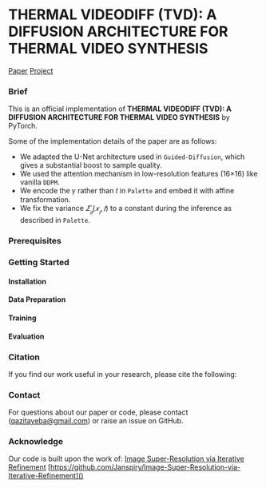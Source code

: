 # THERMAL VIDEODIFF (TVD): A DIFFUSION ARCHITECTURE FOR THERMAL VIDEO SYNTHESIS

[Paper]()  [Project]()
### Brief
This is an official implementation of **THERMAL VIDEODIFF (TVD): A DIFFUSION ARCHITECTURE FOR THERMAL VIDEO SYNTHESIS** by PyTorch.

Some of the implementation details of the paper are as follows:

- We adapted the U-Net architecture used in `Guided-Diffusion`, which gives a substantial boost to sample quality.
- We used the attention mechanism in low-resolution features (16×16) like vanilla `DDPM`.
- We encode the 𝛾 rather than 𝑡 in `Palette` and embed it with affine transformation.
- We fix the variance $𝛴__𝜃(𝑥__𝑡,𝑡)$ to a constant during the inference as described in `Palette`.

### Prerequisites

### Getting Started

#### Installation

#### Data Preparation

#### Training

#### Evaluation

### Citation

If you find our work useful in your research, please cite the following:

### Contact

For questions about our paper or code, please contact ([qazitayeba@gmail.com](https://github.com/ashutosh1807)) or raise an issue on GitHub.

### Acknowledge

Our code is built upon the work of:
[Image Super-Resolution via Iterative Refinement](https://arxiv.org/pdf/2104.07636.pdf)
[https://github.com/Janspiry/Image-Super-Resolution-via-Iterative-Refinement]()

